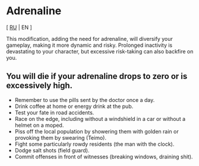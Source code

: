 # Adrenaline

[ [RU](README_RU.md) | EN ]

This modification, adding the need for adrenaline, will diversify your gameplay, making it more dynamic and risky.
Prolonged inactivity is devastating to your character, but excessive risk-taking can also backfire on you.


## You will die if your adrenaline drops to zero or is excessively high.
  - Remember to use the pills sent by the doctor once a day.
  - Drink coffee at home or energy drink at the pub.
  - Test your fate in road accidents.
  - Race on the edge, including without a windshield in a car or without a helmet on a moped.
  - Piss off the local population by showering them with golden rain or provoking them by swearing (Teimo).
  - Fight some particularly rowdy residents (the man with the clock).
  - Dodge salt shots (field guard).
  - Commit offenses in front of witnesses (breaking windows, draining shit).
